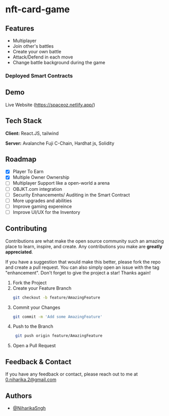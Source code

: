 # nft-card-game

## Features

- Multiplayer
- Join other's battles
- Create your own battle
- Attack/Defend in each move
- Change battle background during the game

### Deployed Smart Contracts

## Demo

Live Website (https://spaceoz.netlify.app/)

## Tech Stack

**Client:** React.JS, tailwind

**Server:** Avalanche Fuji C-Chain, Hardhat js, Solidity
## Roadmap

- [x]  Player To Earn
- [x]  Multiple Owner Ownership
- [ ]  Multiplayer Support like a open-world a arena
- [ ]  OBJKT.com integration
- [ ]  Security Enhancements/ Auditing in the Smart Contract
- [ ]  More upgrades and abilities
- [ ]  Improve gaming expereince
- [ ]  Improve UI/UX for the Inventory

## Contributing

Contributions are what make the open source community such an amazing place to learn, inspire, and create. Any contributions you make are **greatly appreciated**.

If you have a suggestion that would make this better, please fork the repo and create a pull request. You can also simply open an issue with the tag "enhancement".
Don't forget to give the project a star! Thanks again!

1. Fork the Project
2. Create your Feature Branch
   ```sh
   git checkout -b feature/AmazingFeature
   ```
3. Commit your Changes 
    ```sh
    git commit -m 'Add some AmazingFeature'
    ```
4. Push to the Branch 
   ```sh
    git push origin feature/AmazingFeature
    ```
6. Open a Pull Request

## Feedback & Contact

If you have any feedback or contact, please reach out to me at 0.niharika.2@gmail.com


## Authors

- [@NiharikaSngh](https://www.github.com/NiharikaSngh)
